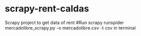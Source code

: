 # scrapy-rent-caldas
Scrapy project to get data of rent
#Run scrapy runspider mercadolibre_scrapy.py -o mercadolibre.csv -t csv in terminal
